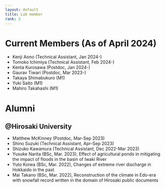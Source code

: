 ```yaml
---
layout: default
title: Lab member
rank: 2
---
```


# Current Members (As of April 2024)
  * Kenji Aono (Technical Assistant, Jan 2024-)
  * Tomoko Ichimiya (Technical Assistant, Feb 2024-)
  * Kenta Kurosawa (Postdoc, Jan 2024-)
  * Gaurav Tiwari (Postdoc, Mar 2023-)
  * Takaya Shimabukuro (M1)
  * Yuki Saito (M1)
  * Mahiro Takahashi (M1)

# Alumni 
## @Hirosaki University
  * Matthew McKinney (Postdoc, Mar-Sep 2023)
  * Shino Suzuki (Technical Assistant, Apr-Sep 2023)
  * Shizuko Kawamura (Technical Assistant, Dec 2022-Mar 2023)
  * Yusuke Narita (BSc, Mar. 2023), Effect of agricultural ponds in mitigating the impact of floods in the basin of Iwaki River 
  * Yuto Koiwa (BSc, Mar. 2022), Changes of extreme river discharge in Hokkaido in the past
  * Mai Takano (BSc, Mar. 2022), Reconstruction of the climate in Edo-era with snowfall record written in the domain of Hirosaki public documents
